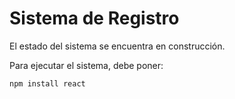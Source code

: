 <h1> Sistema de Registro </h1>

El estado del sistema se encuentra en construcción.

Para ejecutar el sistema, debe poner:

```npm install react```

